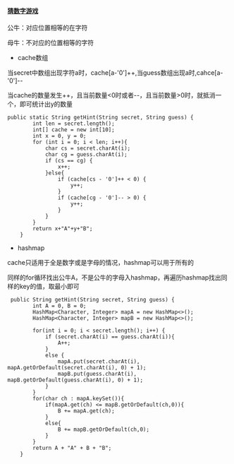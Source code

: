 #### [猜数字游戏](https://leetcode-cn.com/problems/bulls-and-cows/)

公牛：对应位置相等的在字符

母牛：不对应的位置相等的字符

* cache数组

当secret中数组出现字符a时，cache[a-'0']++,当guess数组出现a时,cahce[a-'0']--

当cache的数量发生++，且当前数量<0时或者--，且当前数量>0时，就抵消一个，即可统计出y的数量

```
public static String getHint(String secret, String guess) {
        int len = secret.length();
        int[] cache = new int[10];
        int x = 0, y = 0;
        for (int i = 0; i < len; i++){
            char cs = secret.charAt(i);
            char cg = guess.charAt(i);
            if (cs == cg) {
                x++;
            }else{
                if (cache[cs - '0']++ < 0) {
                    y++;
                }
                if (cache[cg - '0']-- > 0) {
                    y++;
                }
            }
        }
        return x+"A"+y+"B";
    }
```

* hashmap

cache只适用于全是数字或是字母的情况，hashmap可以用于所有的

同样的for循环找出公牛A，不是公牛的字母入hashmap，再遍历hashmap找出同样的key的值，取最小即可

```
 public String getHint(String secret, String guess) {
        int A = 0, B = 0;
        HashMap<Character, Integer> mapA = new HashMap<>();
        HashMap<Character, Integer> mapB = new HashMap<>();

        for(int i = 0; i < secret.length(); i++) {
            if (secret.charAt(i) == guess.charAt(i)){
                A++;
            }
            else {
                mapA.put(secret.charAt(i), mapA.getOrDefault(secret.charAt(i), 0) + 1);
                mapB.put(guess.charAt(i), mapB.getOrDefault(guess.charAt(i), 0) + 1);
            }
        }
        for(char ch : mapA.keySet()){
            if(mapA.get(ch) <= mapB.getOrDefault(ch,0)){
                B += mapA.get(ch);
            }
            else{
                B += mapB.getOrDefault(ch,0);
            }
        }
        return A + "A" + B + "B";
    }
```
